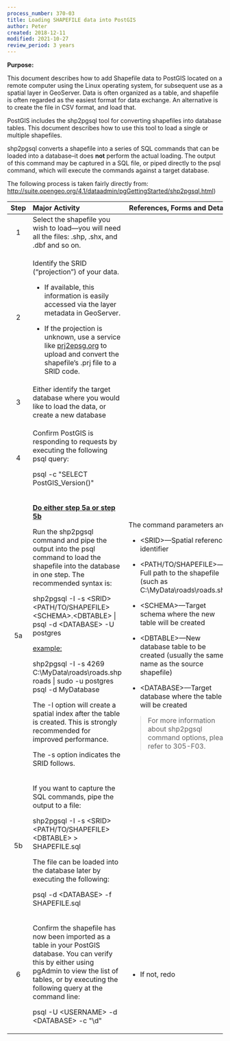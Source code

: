 ```yaml
---
process_number: 370-03
title: Loading SHAPEFILE data into PostGIS
author: Peter
created: 2018-12-11
modified: 2021-10-27
review_period: 3 years
---
```


**Purpose:**

This document describes how to add Shapefile data to PostGIS located on a remote computer using the Linux operating system, for subsequent use as a spatial layer in GeoServer. Data is often organized as a table, and shapefile is often regarded as the easiest format for data exchange. An alternative is to create the file in CSV format, and load that.

PostGIS includes the shp2pgsql tool for converting shapefiles into database tables. This document describes how to use this tool to load a single or multiple shapefiles.

shp2pgsql converts a shapefile into a series of SQL commands that can be loaded into a database–it does **not** perform the actual loading. The output of this command may be captured in a SQL file, or piped directly to the psql command, which will execute the commands against a target database.

The following process is taken fairly directly from: <http://suite.opengeo.org/4.1/dataadmin/pgGettingStarted/shp2pgsql.html>)

<table>
<colgroup>
<col style="width: 8%" />
<col style="width: 54%" />
<col style="width: 36%" />
</colgroup>
<thead>
<tr>
<th style="text-align: center;"><strong>Step</strong></th>
<th style="text-align: left;"><strong>Major Activity</strong></th>
<th><strong>References, Forms and Details</strong></th>
</tr>
</thead>
<tbody>
<tr>
<td style="text-align: center;">1</td>
<td style="text-align: left;">Select the shapefile you wish to load—you will need all the files: .shp, .shx, and .dbf and so on.</td>
<td></td>
</tr>
<tr>
<td style="text-align: center;">2</td>
<td style="text-align: left;"><p>Identify the SRID (“projection”) of your data.</p>
<ul>
<li><p>If available, this information is easily accessed via the layer metadata in GeoServer.</p></li>
<li><p>If the projection is unknown, use a service like <a href="http://prj2epsg.org/"><u>prj2epsg.org</u></a> to upload and convert the shapefile’s .prj file to a SRID code.</p></li>
</ul></td>
<td></td>
</tr>
<tr>
<td style="text-align: center;">3</td>
<td style="text-align: left;">Either identify the target database where you would like to load the data, or create a new database</td>
<td></td>
</tr>
<tr>
<td style="text-align: center;">4</td>
<td style="text-align: left;"><p>Confirm PostGIS is responding to requests by executing the following psql query:</p>
<p>psql -c "SELECT PostGIS_Version()"</p></td>
<td style="text-align: left;"></td>
</tr>
<tr>
<td style="text-align: center;">5a</td>
<td style="text-align: left;"><p><strong><u>Do either step 5a or step 5b</u></strong></p>
<p>Run the shp2pgsql command and pipe the output into the psql command to load the shapefile into the database in one step. The recommended syntax is:</p>
<p>shp2pgsql -I -s &lt;SRID&gt; &lt;PATH/TO/SHAPEFILE&gt; &lt;SCHEMA&gt;.&lt;DBTABLE&gt; | psql -d &lt;DATABASE&gt; -U postgres</p>
<p><u>example:</u></p>
<p>shp2pgsql -I -s 4269 C:\MyData\roads\roads.shp roads | sudo -u postgres psql -d MyDatabase</p>
<p>The -I option will create a spatial index after the table is created. This is strongly recommended for improved performance.</p>
<p>The -s option indicates the SRID follows.</p></td>
<td><p>The command parameters are:</p>
<ul>
<li><p>&lt;SRID&gt;—Spatial reference identifier</p></li>
<li><p>&lt;PATH/TO/SHAPEFILE&gt;—Full path to the shapefile (such as C:\MyData\roads\roads.shp)</p></li>
<li><p>&lt;SCHEMA&gt;—Target schema where the new table will be created</p></li>
<li><p>&lt;DBTABLE&gt;—New database table to be created (usually the same name as the source shapefile)</p></li>
<li><p>&lt;DATABASE&gt;—Target database where the table will be created</p></li>
</ul>
<blockquote>
<p>For more information about shp2pgsql command options, please refer to 305-F03.</p>
</blockquote></td>
</tr>
<tr>
<td style="text-align: center;">5b</td>
<td style="text-align: left;"><p>If you want to capture the SQL commands, pipe the output to a file:</p>
<p>shp2pgsql -I -s &lt;SRID&gt; &lt;PATH/TO/SHAPEFILE&gt; &lt;DBTABLE&gt; &gt; SHAPEFILE.sql</p>
<p>The file can be loaded into the database later by executing the following:</p>
<p>psql -d &lt;DATABASE&gt; -f SHAPEFILE.sql</p></td>
<td></td>
</tr>
<tr>
<td style="text-align: center;">6</td>
<td style="text-align: left;"><p>Confirm the shapefile has now been imported as a table in your PostGIS database. You can verify this by either using pgAdmin to view the list of tables, or by executing the following query at the command line:</p>
<p>psql -U &lt;USERNAME&gt; -d &lt;DATABASE&gt; -c "\d"</p></td>
<td><ul>
<li><p>If not, redo</p></li>
</ul></td>
</tr>
</tbody>
</table>
